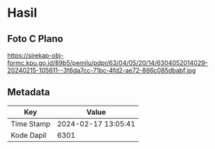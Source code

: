 # Hasil

## Foto C Plano

https://sirekap-obj-formc.kpu.go.id/89b5/pemilu/pdpr/63/04/05/20/14/6304052014029-20240215-105611--3f6da7cc-71bc-4fd2-ae72-886c085dbabf.jpg


## Metadata

| Key        | Value               |
| ---------- | ------------------- |
| Time Stamp | 2024-02-17 13:05:41 |
| Kode Dapil | 6301                |



